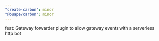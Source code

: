 ```yaml
---
"create-carbon": minor
"@buape/carbon": minor
---
```


feat: Gateway forwarder plugin to allow gateway events with a serverless http bot
